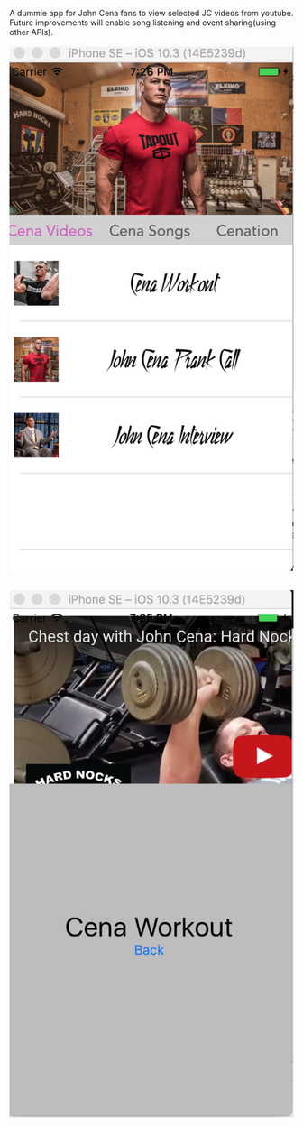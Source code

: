 A dummie app for John Cena fans to view selected JC videos from youtube.</br> Future improvements will enable song listening and event sharing(using other APIs).
</br></br>![cena](cena.png)

</br>![cena2](cena2.png)
